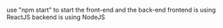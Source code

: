 use "npm start" to start the front-end and the back-end
frontend is using ReactJS
backend is using NodeJS
